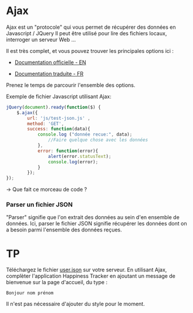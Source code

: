 # Ajax

Ajax est un "protocole" qui vous permet de récupérer des données en Javascript / JQuery
Il peut être utilisé pour lire des fichiers locaux, interroger un serveur Web ...

Il est très complet, et vous pouvez trouver les principales options ici :

* [Documentation officielle - EN]
* [Documentation traduite - FR]

   [Documentation officielle - EN]: <http://api.jquery.com/jquery.ajax/>
   [Documentation traduite - FR]: <http://www.jquery-fr.com/manuel/Les-fonctions-AJAX/ajax/>
   
Prenez le temps de parcourir l'ensemble des options.

Exemple de fichier Javascript utilisant Ajax:

```javascript
jQuery(document).ready(function($) {
	$.ajax({
		url: 'js/test-json.js' ,
		method: 'GET',
		success: function(data){
			console.log ("donnée recue:", data);
                //Faire quelque chose avec les données
            },
            error: function(error){
            	alert(error.statusText);
            	console.log(error);
            }
        });
});
```
-> Que fait ce morceau de code ?

### Parser un fichier JSON

"Parser" signifie que l'on extrait des données au sein d'en ensemble de données.
Ici, parser le fichier JSON signifie récupérer les données dont on a besoin parmi l'ensemble des données reçues.

# TP

Téléchargez le fichier [user.json](json/user.json) sur votre serveur.
En utilisant Ajax, complèter l'application Happiness Tracker en ajoutant un message de bienvenue sur la page d'accueil, du type :

`Bonjour nom prénom`

Il n'est pas nécessaire d'ajouter du style pour le moment.